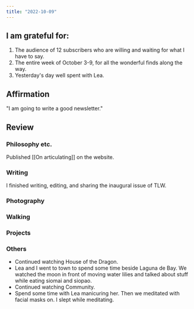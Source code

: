 ```yaml
---
title: "2022-10-09"
---
```

## I am grateful for:
1. The audience of 12 subscribers who are willing and waiting for what I have to say.
2. The entire week of October 3-9, for all the wonderful finds along the way.
3. Yesterday's day well spent with Lea.

## Affirmation

"I am going to write a good newsletter."

## Review
### Philosophy etc.

Published [[On articulating]] on the website.

### Writing

I finished writing, editing, and sharing the inaugural issue of TLW.

### Photography

### Walking

### Projects

### Others
- Continued watching House of the Dragon.
- Lea and I went to town to spend some time beside Laguna de Bay. We watched the moon in front of moving water lilies and talked about stuff while eating siomai and siopao.
- Continued watching Community.
- Spend some time with Lea manicuring her. Then we meditated with facial masks on. I slept while meditating.